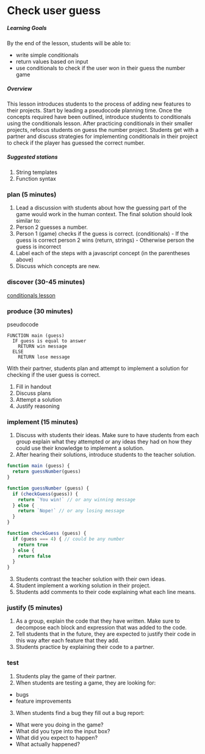 # Check user guess

##### Learning Goals
By the end of the lesson, students will be able to:
  - write simple conditionals
  - return values based on input
  - use conditionals to check if the user won in their guess the number game

##### Overview
This lesson introduces students to the process of adding new features to their projects. Start by leading a pseudocode planning time. Once the concepts required have been outlined, introduce students to conditionals using the conditionals lesson. After practicing conditionals in their smaller projects, refocus students on guess the number project.  Students get with a partner and discuss strategies for implementing conditionals in their project to check if the player has guessed the correct number.

##### Suggested stations
1. String templates
2. Function syntax

### plan (5 minutes)
1. Lead a discussion with students about how the guessing part of the game would work in the human context. The final solution should look similar to:
  1. Person 2 guesses a number.
  2. Person 1 (game) checks if the guess is correct. (conditionals)
    - If the guess is correct person 2 wins (return, strings)
    - Otherwise person the guess is incorrect
2. Label each of the steps with a javascript concept (in the parentheses above)
3. Discuss which concepts are new.

### discover (30-45 minutes)
[conditionals lesson](concepts/conditionals.md)

### produce (30 minutes)
pseudocode
```
FUNCTION main (guess)
  IF guess is equal to answer
    RETURN win message
  ELSE
    RETURN lose message
```

With their partner, students plan and attempt to implement a solution for checking if the user guess is correct.

1. Fill in handout
2. Discuss plans
3. Attempt a solution
4. Justify reasoning

### implement (15 minutes)
1. Discuss with students their ideas. Make sure to have students from each group explain what they attempted or any ideas they had on how they could use their knowledge to implement a solution.
2. After hearing their solutions, introduce students to the teacher solution.

```js
function main (guess) {
  return guessNumber(guess)
}

function guessNumber (guess) {
  if (checkGuess(guess)) {
    return `You win!` // or any winning message
  } else {
    return `Nope!` // or any losing message
  }
}

function checkGuess (guess) {
  if (guess === 4) { // could be any number
    return true
  } else {
    return false
  }
}
```
3. Students contrast the teacher solution with their own ideas.
4. Student implement a working solution in their project.
5. Students add comments to their code explaining what each line means.

### justify (5 minutes)
1. As a group, explain the code that they have written. Make sure to decompose each block and expression that was added to the code.
2. Tell students that in the future, they are expected to justify their code in this way after each feature that they add.
3. Students practice by explaining their code to a partner.

### test
1. Students play the game of their partner.
2. When students are testing a game, they are looking for:
  - bugs
  - feature improvements
3. When students find a bug they fill out a bug report:
  - What were you doing in the game?
  - What did you type into the input box?
  - What did you expect to happen?
  - What actually happened?
